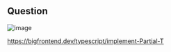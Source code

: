 ## Question
![image](https://github.com/user-attachments/assets/06a0b995-a3e1-4d14-b50c-ae03cbdba1b9)

https://bigfrontend.dev/typescript/implement-Partial-T
